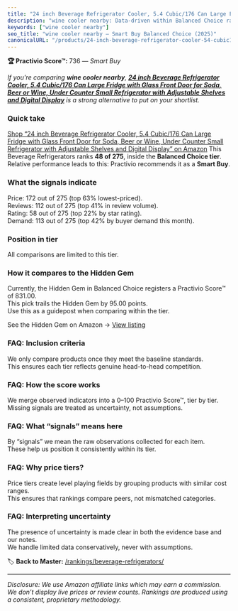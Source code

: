 ```yaml
---
title: "24 inch Beverage Refrigerator Cooler, 5.4 Cubic/176 Can Large Fridge with Glass Front Door for Soda, Beer or Wine, Under Counter Small Refrigerator with Adjustable Shelves and Digital Display"
description: "wine cooler nearby: Data-driven within Balanced Choice ranking using the Practivio Score™. Positioned by quality, value, demand, findability, momentum."
keywords: ["wine cooler nearby"]
seo_title: "wine cooler nearby — Smart Buy Balanced Choice (2025)"
canonicalURL: "/products/24-inch-beverage-refrigerator-cooler-54-cubic176-can-large-fridge-with-glass-front-door-for-soda-beer-or-wine-under-counter-small-refrigerator-with-adjustable-shelves-and-digital-display-B0FGQDSZJ2/"
---
```


**🏆 Practivio Score™:** 736 — _Smart Buy_


*If you're comparing **wine cooler nearby**, **[24 inch Beverage Refrigerator Cooler, 5.4 Cubic/176 Can Large Fridge with Glass Front Door for Soda, Beer or Wine, Under Counter Small Refrigerator with Adjustable Shelves and Digital Display](https://www.amazon.com/dp/B0FGQDSZJ2?tag=practivio-20)** is a strong alternative to put on your shortlist.*
### Quick take
[Shop “24 inch Beverage Refrigerator Cooler, 5.4 Cubic/176 Can Large Fridge with Glass Front Door for Soda, Beer or Wine, Under Counter Small Refrigerator with Adjustable Shelves and Digital Display” on Amazon](https://www.amazon.com/dp/B0FGQDSZJ2?tag=practivio-20)
This Beverage Refrigerators ranks **48 of 275**, inside the **Balanced Choice tier**.  
Relative performance leads to this: Practivio recommends it as a **Smart Buy**.

### What the signals indicate
Price: 172 out of 275 (top 63% lowest-priced).  
Reviews: 112 out of 275 (top 41% in review volume).  
Rating: 58 out of 275 (top 22% by star rating).  
Demand: 113 out of 275 (top 42% by buyer demand this month).

### Position in tier
All comparisons are limited to this tier.

### How it compares to the Hidden Gem
Currently, the Hidden Gem in Balanced Choice registers a Practivio Score™ of 831.00.  
This pick trails the Hidden Gem by 95.00 points.  
Use this as a guidepost when comparing within the tier.  

See the Hidden Gem on Amazon → [View listing](https://www.amazon.com/dp/B0786TJC33?tag=practivio-20)

### FAQ: Inclusion criteria
We only compare products once they meet the baseline standards.  
This ensures each tier reflects genuine head-to-head competition.

### FAQ: How the score works
We merge observed indicators into a 0–100 Practivio Score™, tier by tier.  
Missing signals are treated as uncertainty, not assumptions.

### FAQ: What “signals” means here
By “signals” we mean the raw observations collected for each item.  
These help us position it consistently within its tier.

### FAQ: Why price tiers?
Price tiers create level playing fields by grouping products with similar cost ranges.  
This ensures that rankings compare peers, not mismatched categories.

### FAQ: Interpreting uncertainty
The presence of uncertainty is made clear in both the evidence base and our notes.  
We handle limited data conservatively, never with assumptions.


🏷️ **Back to Master:** [/rankings/beverage-refrigerators/](/rankings/beverage-refrigerators/)

---
_Disclosure: We use Amazon affiliate links which may earn a commission. We don’t display live prices or review counts. Rankings are produced using a consistent, proprietary methodology._
